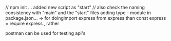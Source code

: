 // npm init ...
added new script as "start" // also check the naming consistency with "main" and the "start" files
adding type - module in package.json... -> for doingimport express from express than  const express = require express , rather

postman can be used for testing api's